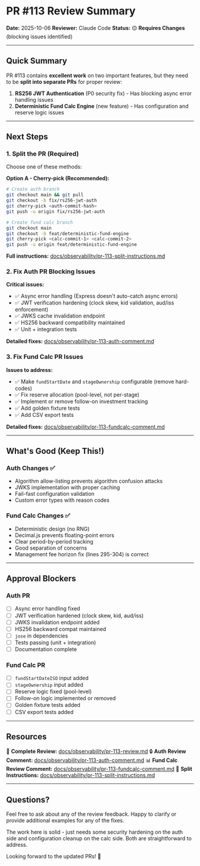 # PR #113 Review Summary

**Date:** 2025-10-06
**Reviewer:** Claude Code
**Status:** 🟡 **Requires Changes** (blocking issues identified)

---

## Quick Summary

PR #113 contains **excellent work** on two important features, but they need to be **split into separate PRs** for proper review:

1. **RS256 JWT Authentication** (P0 security fix) - Has blocking async error handling issues
2. **Deterministic Fund Calc Engine** (new feature) - Has configuration and reserve logic issues

---

## Next Steps

### 1. Split the PR (Required)

Choose one of these methods:

**Option A - Cherry-pick (Recommended):**
```bash
# Create auth branch
git checkout main && git pull
git checkout -b fix/rs256-jwt-auth
git cherry-pick <auth-commit-hash>
git push -u origin fix/rs256-jwt-auth

# Create fund calc branch
git checkout main
git checkout -b feat/deterministic-fund-engine
git cherry-pick <calc-commit-1> <calc-commit-2>
git push -u origin feat/deterministic-fund-engine
```

**Full instructions:** [docs/observability/pr-113-split-instructions.md](./pr-113-split-instructions.md)

### 2. Fix Auth PR Blocking Issues

**Critical issues:**
- ✅ Async error handling (Express doesn't auto-catch async errors)
- ✅ JWT verification hardening (clock skew, kid validation, aud/iss enforcement)
- ✅ JWKS cache invalidation endpoint
- ✅ HS256 backward compatibility maintained
- ✅ Unit + integration tests

**Detailed fixes:** [docs/observability/pr-113-auth-comment.md](./pr-113-auth-comment.md)

### 3. Fix Fund Calc PR Issues

**Issues to address:**
- ✅ Make `fundStartDate` and `stageOwnership` configurable (remove hard-codes)
- ✅ Fix reserve allocation (pool-level, not per-stage)
- ✅ Implement or remove follow-on investment tracking
- ✅ Add golden fixture tests
- ✅ Add CSV export tests

**Detailed fixes:** [docs/observability/pr-113-fundcalc-comment.md](./pr-113-fundcalc-comment.md)

---

## What's Good (Keep This!)

### Auth Changes ✅
- Algorithm allow-listing prevents algorithm confusion attacks
- JWKS implementation with proper caching
- Fail-fast configuration validation
- Custom error types with reason codes

### Fund Calc Changes ✅
- Deterministic design (no RNG)
- Decimal.js prevents floating-point errors
- Clear period-by-period tracking
- Good separation of concerns
- Management fee horizon fix (lines 295-304) is correct

---

## Approval Blockers

### Auth PR
- [ ] Async error handling fixed
- [ ] JWT verification hardened (clock skew, kid, aud/iss)
- [ ] JWKS invalidation endpoint added
- [ ] HS256 backward compat maintained
- [ ] `jose` in dependencies
- [ ] Tests passing (unit + integration)
- [ ] Documentation complete

### Fund Calc PR
- [ ] `fundStartDateISO` input added
- [ ] `stageOwnership` input added
- [ ] Reserve logic fixed (pool-level)
- [ ] Follow-on logic implemented or removed
- [ ] Golden fixture tests added
- [ ] CSV export tests added

---

## Resources

📄 **Complete Review:** [docs/observability/pr-113-review.md](./pr-113-review.md)
🔒 **Auth Review Comment:** [docs/observability/pr-113-auth-comment.md](./pr-113-auth-comment.md)
📊 **Fund Calc Review Comment:** [docs/observability/pr-113-fundcalc-comment.md](./pr-113-fundcalc-comment.md)
🔀 **Split Instructions:** [docs/observability/pr-113-split-instructions.md](./pr-113-split-instructions.md)

---

## Questions?

Feel free to ask about any of the review feedback. Happy to clarify or provide additional examples for any of the fixes.

The work here is solid - just needs some security hardening on the auth side and configuration cleanup on the calc side. Both are straightforward to address.

Looking forward to the updated PRs! 🚀
